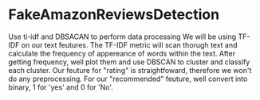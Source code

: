 # FakeAmazonReviewsDetection
Use ti-idf and DBSACAN to perform data processing
We will be using TF-IDF on our text feutures. The TF-IDF metric will scan thorugh text and calculate the frequency of appereance of words within the text. After getting frequency, well plot them and use DBSCAN to cluster and classify each cluster. Our feuture for "rating" is straightfoward, therefore we won't do any preprocessing. For our "recommended" feuture, well convert into binary, 1 for 'yes' and 0 for 'No'.
